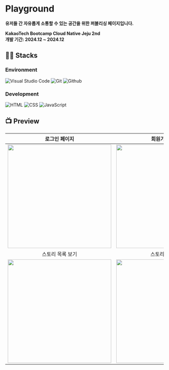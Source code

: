 # Playground
**유저들 간 자유롭게 소통할 수 있는 공간을 위한 퍼블리싱 페이지입니다.**

**KakaoTech Bootcamp Cloud Native Jeju 2nd**   
**개발 기간: 2024.12 ~ 2024.12**

## 👨‍🔧 Stacks

### Environment
![Visual Studio Code](https://img.shields.io/badge/Visual%20Studio%20Code-007ACC?style=flat-square&logo=Visual%20Studio%20Code&logoColor=white)
![Git](https://img.shields.io/badge/Git-F05032?style=flat-square&logo=Git&logoColor=white)
![Github](https://img.shields.io/badge/GitHub-181717?style=flat-square&logo=GitHub&logoColor=white)               

### Development
![HTML](https://img.shields.io/badge/HTML5-E34F26?style=flat-square&logo=HTML5&logoColor=white)
![CSS](https://img.shields.io/badge/CSS3-1572B6?style=flat-square&logo=CSS3&logoColor=white)
![JavaScript](https://img.shields.io/badge/JavaScript-F7DF1E?style=flat-square&logo=Javascript&logoColor=white)


## 📺 Preview

|  로그인 페이지  |  회원가입 페이지   |
| :-------------------------------------------: | :------------: |
|  <img width="329" src="https://raw.githubusercontent.com/kwontory/2-victoria-kwon-community-pub/main/image/readme/로그인.png"/> |  <img width="329" src="https://raw.githubusercontent.com/kwontory/2-victoria-kwon-community-pub/main/image/readme/회원가입.png"/>|  
| 스토리 목록 보기   |  스토리 상세 보기   |  
| <img width="329" src="https://raw.githubusercontent.com/kwontory/2-victoria-kwon-community-pub/main/image/readme/게시물 목록.png"/>   |  <img width="329" src="https://raw.githubusercontent.com/kwontory/2-victoria-kwon-community-pub/main/image/readme/게시물 상세.png"/>     |